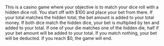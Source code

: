This is a casino game where your objective is to match your dice roll with a hidden dice roll. You start off with $100 and place your bet from there. If your total matches the hidden total, the bet amount is added to your total money. If both dice match the hidden dice, your bet is multiplied by ten and added to your total. If one of your die matches one of the hidden die, half if your bet amount will be added to your total. If you match nothing, your bet will be deducted. If you reach $0, the game will end.
